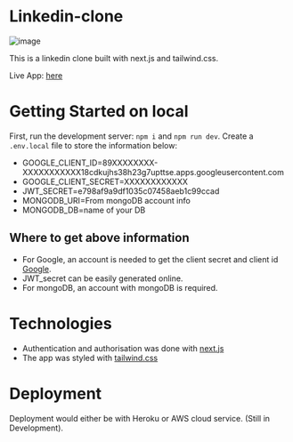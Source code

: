 # Linkedin-clone
![image](https://user-images.githubusercontent.com/37347588/217514004-9b06b0dd-6123-4e50-91d2-bfc9db7021d3.png)

This is a linkedin clone built with next.js and tailwind.css. 

Live App: [here](https://linkedin-clone-jade.vercel.app/)

# Getting Started on local

First, run the development server: `npm i` and `npm run dev`.
Create a `.env.local` file to store the information below:
- GOOGLE_CLIENT_ID=89XXXXXXXX-XXXXXXXXXXX18cdkujhs38h23g7upttse.apps.googleusercontent.com
- GOOGLE_CLIENT_SECRET=XXXXXXXXXXXX
- JWT_SECRET=e798af9a9df1035c07458aeb1c99ccad
- MONGODB_URI=From mongoDB account info
- MONGODB_DB=name of your DB

## Where to get above information
- For Google, an account is needed to get the client secret and client id [Google](https://cloud.google.com/gcp?utm_source=google&utm_medium=cpc&utm_campaign=emea-de-all-en-bkws-all-all-trial-e-gcp-1011340&utm_content=text-ad-none-any-DEV_c-CRE_500236788645-ADGP_Hybrid+%7C+BKWS+-+EXA+%7C+Txt+~+GCP+~+General%23v1-KWID_43700060393213373-kwd-6458750523-userloc_9043060&utm_term=KW_google%20cloud-NET_g-PLAC_&gclid=EAIaIQobChMIz-y2n-KF_QIVx7TtCh0FnQ3iEAAYASAAEgLErPD_BwE&gclsrc=aw.ds).
- JWT_secret can be easily generated online.
- For mongoDB, an account with mongoDB is required.

# Technologies
- Authentication and authorisation was done with [next.js](https://nextjs.org/docs)
- The app was styled with [tailwind.css](https://tailwindcss.com/docs/installation)

# Deployment
Deployment would either be with Heroku or AWS cloud service. (Still in Development).
